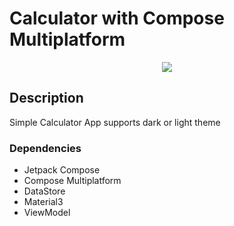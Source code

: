 # Calculator with Compose Multiplatform

<p align="center">
  <img src="https://i.postimg.cc/8zzcbVr7/Calculator-Compose-Multiplatform.png" href="">
</p>

## Description

Simple Calculator App supports dark or light theme

### Dependencies

* Jetpack Compose
* Compose Multiplatform
* DataStore
* Material3
* ViewModel
